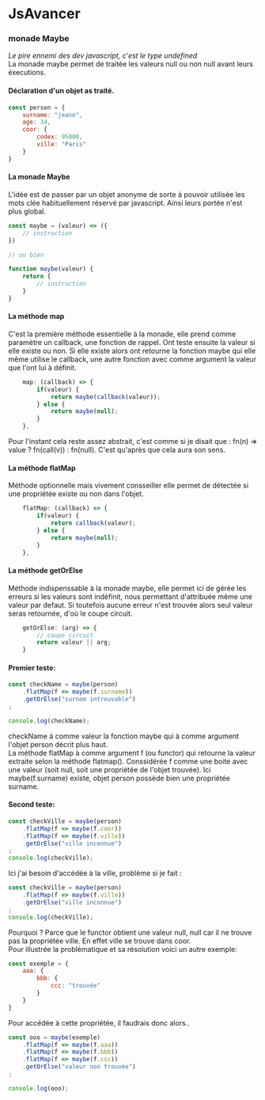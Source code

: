 # JsAvancer

### monade Maybe
<cite>Le pire ennemi des dev javascript, c'est le type undefined</cite>  
La monade maybe permet de traitée les valeurs null ou non null avant leurs éxecutions.  

#### Déclaration d'un objet as traité.
```js
const person = {
    surname: "jeane",
    age: 34,
    coor: {
        codex: 95000,
        ville: "Paris"
    }
}
```

#### La monade Maybe
L'idée est de passer par un objet anonyme de sorte à pouvoir utilisée les mots clée habituellement réservé par javascript. Ainsi leurs portée n'est plus global.  

```js
const maybe = (valeur) => ({
    // instruction
})

// ou bien 

function maybe(valeur) {
    return {
        // instruction
    }
}

```

#### La méthode map
C'est la première méthode essentielle à la monade, elle prend comme paramètre un callback, une fonction de rappel. Ont teste ensuite la valeur
si elle existe ou non. Si elle existe alors ont retourne la fonction maybe qui elle même utilise le callback, une autre fonction avec comme argument la valeur que l'ont lui à définit.  
```js
    map: (callback) => {
        if(valeur) {
            return maybe(callback(valeur));
        } else {
            return maybe(null);
        }
    },

```  
Pour l'instant cela reste assez abstrait, c'est comme si je disait que : fn(n) => value ? fn(call(v)) : fn(null). C'est qu'après que cela aura son sens.  

#### La méthode flatMap
Méthode optionnelle mais vivement consseiller elle permet de détectée si une propriétée existe ou non dans l'objet.
```js
    flatMap: (callback) => {
        if(valeur) {
            return callback(valeur);
        } else {
            return maybe(null);
        }
    },

```
#### La méthode getOrElse
Méthode indispenssable à la monade maybe, elle permet ici de gérée les erreurs si les valeurs sont indéfinit, nous permettant d'attribuée même une valeur par defaut. Si toutefois aucune erreur n'est trouvée alors seul valeur seras retournée, d'où le coupe circuit.  
```js
    getOrElse: (arg) => {
        // coupe circuit
        return valeur || arg;
    }
```

#### Premier teste:  
```js
const checkName = maybe(person)
    .flatMap(f => maybe(f.surname))
    .getOrElse("surnom introuvable")
;

console.log(checkName);
```  
checkName à comme valeur la fonction maybe qui à comme argument l'objet person décrit plus haut.  
La méthode flatMap à comme argument f (ou functor) qui retourne la valeur extraite selon la méthode flatmap(). Conssidérée f comme une boite avec une valeur (soit null, soit une propriétée de l'objet trouvée). Ici maybe(f.surname) existe, objet person possède bien une propriétée surname. 

#### Second teste:
```js
const checkVille = maybe(person)
    .flatMap(f => maybe(f.coor))
    .flatMap(f => maybe(f.ville))
    .getOrElse("ville inconnue")
;
console.log(checkVille);

```  
Ici j'ai besoin d'accédée à la ville, problème si je fait :

```js
const checkVille = maybe(person)
    .flatMap(f => maybe(f.ville))
    .getOrElse("ville inconnue")
;
console.log(checkVille);

```
Pourquoi ? Parce que le functor obtient une valeur null, null car il ne trouve pas la propriétée ville. En effet ville se trouve dans coor.  
Pour illustrée la problématique et sa résolution voici un autre exemple:  

```js
const exemple = {
    aaa: {
        bbb: {
            ccc: "trouvée"
        }
    }
}

```

Pour accédée à cette propriétée, il faudrais donc alors..  
```js  
const ooo = maybe(exemple)
    .flatMap(f => maybe(f.aaa))
    .flatMap(f => maybe(f.bbb))
    .flatMap(f => maybe(f.ccc))
    .getOrElse("valeur non trouvée")
;

console.log(ooo);
```

